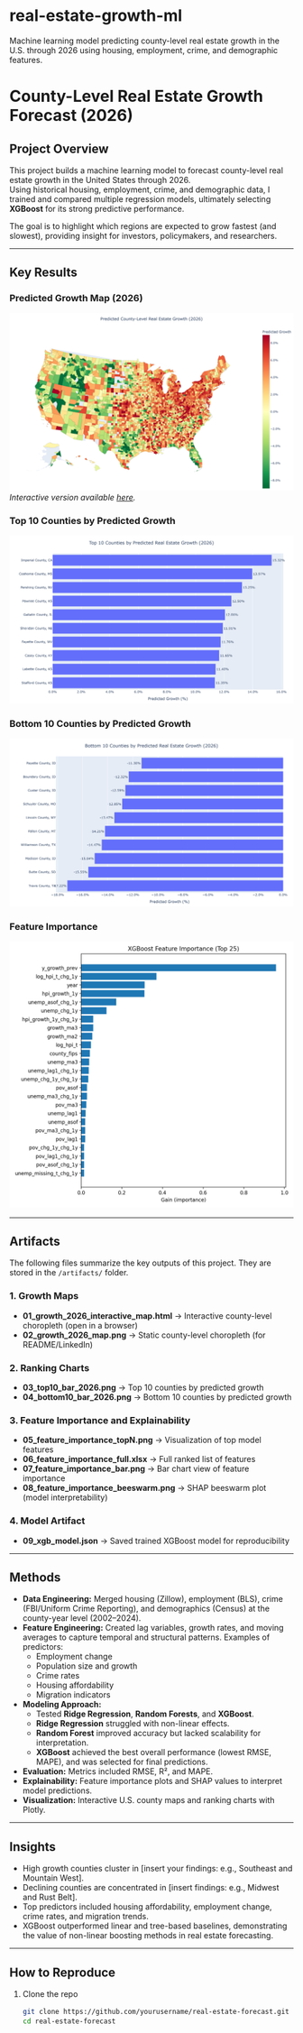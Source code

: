 # real-estate-growth-ml
Machine learning model predicting county-level real estate growth in the U.S. through 2026 using housing, employment, crime, and demographic features.

# County-Level Real Estate Growth Forecast (2026)

## Project Overview
This project builds a machine learning model to forecast county-level real estate growth in the United States through 2026.  
Using historical housing, employment, crime, and demographic data, I trained and compared multiple regression models, ultimately selecting **XGBoost** for its strong predictive performance.  

The goal is to highlight which regions are expected to grow fastest (and slowest), providing insight for investors, policymakers, and researchers.

---

## Key Results

### Predicted Growth Map (2026)
![Growth Map](artifacts/02_growth_2026_map.png)  
*Interactive version available [here](https://wesley-hawes.github.io/real-estate-growth-ml/01_growth_2026_interactive_map.html).*

### Top 10 Counties by Predicted Growth
![Top 10 Bar](artifacts/03_top10_bar_2026.png)

### Bottom 10 Counties by Predicted Growth
![Bottom 10 Bar](artifacts/04_bottom10_bar_2026.png)

### Feature Importance
![Feature Importance](artifacts/05_feature_importance_topN.png)

---

## Artifacts

The following files summarize the key outputs of this project. They are stored in the `/artifacts/` folder.

### 1. Growth Maps
- **01_growth_2026_interactive_map.html** → Interactive county-level choropleth (open in a browser)
- **02_growth_2026_map.png** → Static county-level choropleth (for README/LinkedIn)

### 2. Ranking Charts
- **03_top10_bar_2026.png** → Top 10 counties by predicted growth
- **04_bottom10_bar_2026.png** → Bottom 10 counties by predicted growth

### 3. Feature Importance and Explainability
- **05_feature_importance_topN.png** → Visualization of top model features
- **06_feature_importance_full.xlsx** → Full ranked list of features
- **07_feature_importance_bar.png** → Bar chart view of feature importance
- **08_feature_importance_beeswarm.png** → SHAP beeswarm plot (model interpretability)

### 4. Model Artifact
- **09_xgb_model.json** → Saved trained XGBoost model for reproducibility

---

## Methods
- **Data Engineering:** Merged housing (Zillow), employment (BLS), crime (FBI/Uniform Crime Reporting), and demographics (Census) at the county-year level (2002–2024).  
- **Feature Engineering:** Created lag variables, growth rates, and moving averages to capture temporal and structural patterns. Examples of predictors:
  - Employment change  
  - Population size and growth  
  - Crime rates  
  - Housing affordability  
  - Migration indicators  
- **Modeling Approach:**
  - Tested **Ridge Regression**, **Random Forests**, and **XGBoost**.  
  - **Ridge Regression** struggled with non-linear effects.  
  - **Random Forest** improved accuracy but lacked scalability for interpretation.  
  - **XGBoost** achieved the best overall performance (lowest RMSE, MAPE), and was selected for final predictions.  
- **Evaluation:** Metrics included RMSE, R², and MAPE.  
- **Explainability:** Feature importance plots and SHAP values to interpret model predictions.  
- **Visualization:** Interactive U.S. county maps and ranking charts with Plotly.

---

## Insights
- High growth counties cluster in [insert your findings: e.g., Southeast and Mountain West].  
- Declining counties are concentrated in [insert findings: e.g., Midwest and Rust Belt].  
- Top predictors included housing affordability, employment change, crime rates, and migration trends.  
- XGBoost outperformed linear and tree-based baselines, demonstrating the value of non-linear boosting methods in real estate forecasting.  

---

## How to Reproduce
1. Clone the repo  
   ```bash
   git clone https://github.com/yourusername/real-estate-forecast.git
   cd real-estate-forecast

